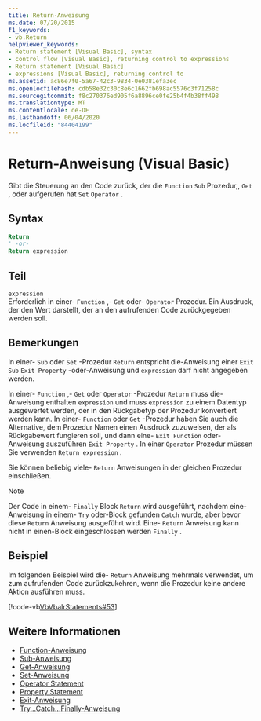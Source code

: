 ```yaml
---
title: Return-Anweisung
ms.date: 07/20/2015
f1_keywords:
- vb.Return
helpviewer_keywords:
- Return statement [Visual Basic], syntax
- control flow [Visual Basic], returning control to expressions
- Return statement [Visual Basic]
- expressions [Visual Basic], returning control to
ms.assetid: ac86e7f0-5a67-42c3-9834-0e0381efa3ec
ms.openlocfilehash: cdb58e32c30c8e6c1662fb698ac5576c3f71258c
ms.sourcegitcommit: f8c270376ed905f6a8896ce0fe25b4f4b38ff498
ms.translationtype: MT
ms.contentlocale: de-DE
ms.lasthandoff: 06/04/2020
ms.locfileid: "84404199"
---
```

# <a name="return-statement-visual-basic"></a>Return-Anweisung (Visual Basic)
Gibt die Steuerung an den Code zurück, der die `Function` `Sub` Prozedur,, `Get` , oder aufgerufen hat `Set` `Operator` .  
  
## <a name="syntax"></a>Syntax  
  
```vb  
Return  
' -or-  
Return expression  
```  
  
## <a name="part"></a>Teil  
 `expression`  
 Erforderlich in einer- `Function` ,- `Get` oder- `Operator` Prozedur. Ein Ausdruck, der den Wert darstellt, der an den aufrufenden Code zurückgegeben werden soll.  
  
## <a name="remarks"></a>Bemerkungen  
 In einer- `Sub` oder `Set` -Prozedur `Return` entspricht die-Anweisung einer `Exit Sub` `Exit Property` -oder-Anweisung und `expression` darf nicht angegeben werden.  
  
 In einer- `Function` ,- `Get` oder `Operator` -Prozedur `Return` muss die-Anweisung enthalten `expression` und muss `expression` zu einem Datentyp ausgewertet werden, der in den Rückgabetyp der Prozedur konvertiert werden kann. In einer- `Function` oder `Get` -Prozedur haben Sie auch die Alternative, dem Prozedur Namen einen Ausdruck zuzuweisen, der als Rückgabewert fungieren soll, und dann eine- `Exit Function` oder-Anweisung auszuführen `Exit Property` . In einer `Operator` Prozedur müssen Sie verwenden `Return expression` .  
  
 Sie können beliebig viele- `Return` Anweisungen in der gleichen Prozedur einschließen.  
  
> [!NOTE]
> Der Code in einem- `Finally` Block `Return` wird ausgeführt, nachdem eine-Anweisung in einem- `Try` oder-Block gefunden `Catch` wurde, aber bevor diese `Return` Anweisung ausgeführt wird. Eine- `Return` Anweisung kann nicht in einen-Block eingeschlossen werden `Finally` .  
  
## <a name="example"></a>Beispiel  
 Im folgenden Beispiel wird die- `Return` Anweisung mehrmals verwendet, um zum aufrufenden Code zurückzukehren, wenn die Prozedur keine andere Aktion ausführen muss.  
  
 [!code-vb[VbVbalrStatements#53](~/samples/snippets/visualbasic/VS_Snippets_VBCSharp/VbVbalrStatements/VB/Class1.vb#53)]  
  
## <a name="see-also"></a>Weitere Informationen

- [Function-Anweisung](function-statement.md)
- [Sub-Anweisung](sub-statement.md)
- [Get-Anweisung](get-statement.md)
- [Set-Anweisung](set-statement.md)
- [Operator Statement](operator-statement.md)
- [Property Statement](property-statement.md)
- [Exit-Anweisung](exit-statement.md)
- [Try...Catch...Finally-Anweisung](try-catch-finally-statement.md)
